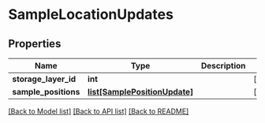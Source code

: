 # SampleLocationUpdates

## Properties
Name | Type | Description | Notes
------------ | ------------- | ------------- | -------------
**storage_layer_id** | **int** |  | [optional] 
**sample_positions** | [**list[SamplePositionUpdate]**](SamplePositionUpdate.md) |  | [optional] 

[[Back to Model list]](../README.md#documentation-for-models) [[Back to API list]](../README.md#documentation-for-api-endpoints) [[Back to README]](../README.md)


